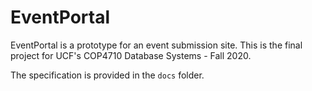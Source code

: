 # EventPortal

EventPortal is a prototype for an event submission site. This is the final project for UCF's COP4710 Database Systems - Fall 2020.

The specification is provided in the `docs` folder.
